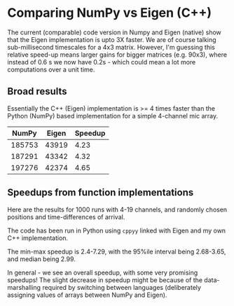 Comparing NumPy vs Eigen (C++)
==============================
The current (comparable) code version in Numpy and Eigen (native) show that
the Eigen implementation is upto 3X faster. We are of course talking
sub-millisecond timescales for a 4x3 matrix. However, I'm guessing this
relative speed-up means larger gains for bigger matrices (e.g. 90x3), where
instead of 0.6 s we now have 0.2s  - which could mean a lot more 
computations over a unit time. 

Broad results
-------------
Essentially the C++ (Eigen) implementation is >= 4 times faster than the 
Python (NumPy) based implementation for a simple 4-channel mic array. 

| NumPy | Eigen | Speedup |
|-------|-------|---------|
|185753 | 43919 |   4.23  |
|187291 | 43342 |   4.32  |
|197276 | 42374 |   4.65  |

Speedups from function implementations
--------------------------------------
Here are the results for 1000 runs with 4-19 channels, and randomly chosen
positions and time-differences of arrival. 

The code has been run in Python using ```cppyy``` linked with Eigen and 
my own C++ implementation. 

The min-max speedup is 2.4-7.29, with the 95%ile interval being 2.68-3.65, and median
being 2.99.
 
In general - we see an overall speedup, with some very promising speedups! The slight decrease
in speedup might be because of the data-marshalling required by switching between languages
(deliberately assigning values of arrays between NumPy and Eigen). 

